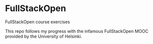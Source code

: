 # FullStackOpen
FullStackOpen course exercises

This repo follows my progress with the infamous FullStackOpen MOOC provided by the University of Helsinki.